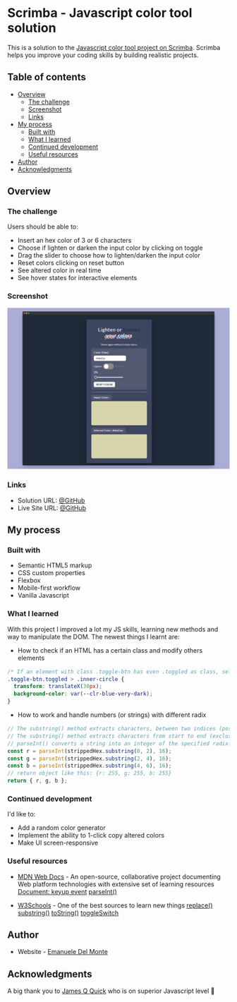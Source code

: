 # Scrimba - Javascript color tool solution

This is a solution to the [Javascript color tool project on Scrimba](https://scrimba.com/learn/learnjavascript/). Scrimba helps you improve your coding skills by building realistic projects.

## Table of contents

- [Overview](#overview)
  - [The challenge](#the-challenge)
  - [Screenshot](#screenshot)
  - [Links](#links)
- [My process](#my-process)
  - [Built with](#built-with)
  - [What I learned](#what-i-learned)
  - [Continued development](#continued-development)
  - [Useful resources](#useful-resources)
- [Author](#author)
- [Acknowledgments](#acknowledgments)

## Overview

### The challenge

Users should be able to:

- Insert an hex color of 3 or 6 characters
- Choose if lighten or darken the input color by clicking on toggle
- Drag the slider to choose how to lighten/darken the input color
- Reset colors clicking on reset button
- See altered color in real time
- See hover states for interactive elements

### Screenshot

![screenshot](./screenshots/screenshot.png)

### Links

- Solution URL: [@GitHub](https://github.com/xdelmo/JS-color-tool)
- Live Site URL: [@GitHub](https://htmlpreview.github.io/?https://github.com/xdelmo/JS-color-tool/blob/master/index.html)

## My process

### Built with

- Semantic HTML5 markup
- CSS custom properties
- Flexbox
- Mobile-first workflow
- Vanilla Javascript

### What I learned

With this project I improved a lot my JS skills, learning new methods and way to manipulate the DOM. The newest things I learnt are:

- How to check if an HTML has a certain class and modify others elements

```css
/* If an element with class .toggle-btn has even .toggled as class, selects siblings with .inner-circle class */
.toggle-btn.toggled > .inner-circle {
  transform: translateX(30px);
  background-color: var(--clr-blue-very-dark);
}
```

- How to work and handle numbers (or strings) with different radix

```js
// The substring() method extracts characters, between two indices (positions), from a string, and returns the substring.
// The substring() method extracts characters from start to end (exclusive=end not included).
// parseInt() converts a string into an integer of the specified radix: in this case 16
const r = parseInt(strippedHex.substring(0, 2), 16);
const g = parseInt(strippedHex.substring(2, 4), 16);
const b = parseInt(strippedHex.substring(4, 6), 16);
// return object like this: {r: 255, g: 255, b: 255}
return { r, g, b };
```

### Continued development

I'd like to:

- Add a random color generator
- Implement the ability to 1-click copy altered colors
- Make UI screen-responsive

### Useful resources

- [MDN Web Docs](https://developer.mozilla.org/en-US/) - An open-source, collaborative project documenting Web platform technologies with extensive set of learning resources
  [Document: keyup event](https://developer.mozilla.org/en-US/docs/Web/API/Document/keyup_event)
  [parseInt()](https://developer.mozilla.org/en-US/docs/Web/JavaScript/Reference/Global_Objects/parseInt?retiredLocale=it)

- [W3Schools](https://www.w3schools.com/) - One of the best sources to learn new things
  [replace()](https://www.w3schools.com/jsref/jsref_replace.asp)
  [substring()](https://www.w3schools.com/jsref/jsref_substring.asp)
  [toString()](https://www.w3schools.com/jsref/jsref_tostring_number.asp)
  [toggleSwitch](https://www.w3schools.com/howto/howto_css_switch.asp)

## Author

- Website - [Emanuele Del Monte](https://www.emanueledelmonte.it)

## Acknowledgments

A big thank you to [James Q Quick](https://github.com/jamesqquick) who is on superior Javascript level 👏
